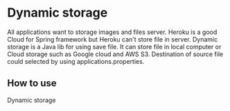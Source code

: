 # Dynamic storage
All applications want to storage images and files server.
Heroku is a good Cloud for Spring framework but Heroku can't store file in server.
Dynamic storage is a Java lib for using save file.
It can store file in local computer or Cloud storage such as Google cloud and AWS S3.
Destination of source file could selected by using applications.properties.

## How to use
Dynamic storage
